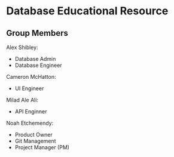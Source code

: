 # Database Educational Resource
## Group Members
Alex Shibley: 
- Database Admin
- Database Engineer

Cameron McHatton: 
- UI Engineer

Milad Ale Ali: 
- API Enginner

Noah Etchemendy: 
- Product Owner 
- Git Management 
- Project Manager (PM)
